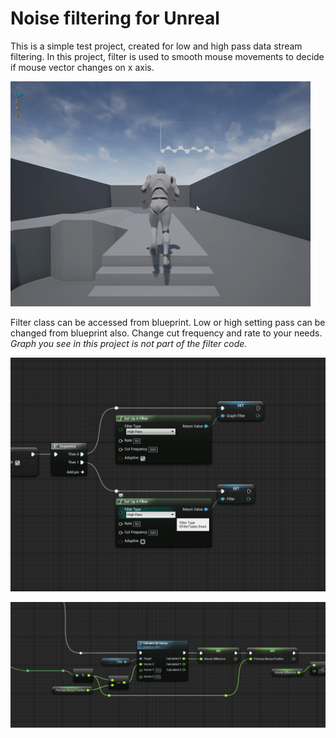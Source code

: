 # Noise filtering for Unreal

This is a simple test project, created for low and high pass data stream filtering.
In this project, filter is used to smooth mouse movements to decide if mouse vector changes on x axis.

![alt text](https://github.com/emrahgunduz/unreal-noise-filter-example/blob/master/ForReadme/c.gif?raw=true "Example project")

Filter class can be accessed from blueprint. Low or high setting pass can be changed from blueprint also.
Change cut frequency and rate to your needs.
*Graph you see in this project is not part of the filter code.*

![alt text](https://github.com/emrahgunduz/unreal-noise-filter-example/blob/master/ForReadme/b.png?raw=true "Init new Filter")

![alt text](https://github.com/emrahgunduz/unreal-noise-filter-example/blob/master/ForReadme/a.png?raw=true "On Blueprint")
